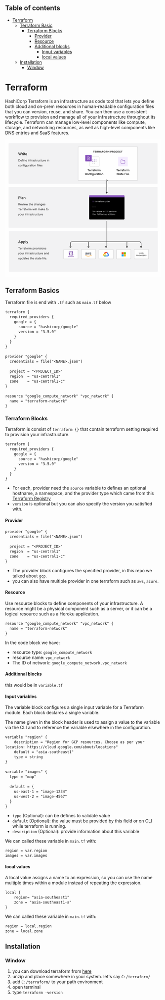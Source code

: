 ## Table of contents

- [Terraform](#terraform)
    - [Terraform Basic](#terraform-basics)
        - [Terraform Blocks](#terraform-blocks)
            - [Provider](#provider)
            - [Resource](#resource)
            - [Additional blocks](#additional-blocks)
                - [Input variables](#input-variables)
                - [local values](#local-values)
    - [Installation](#installation)
        - [Window](#window)

# Terraform

HashiCorp Terraform is an infrastructure as code tool that lets you define both cloud and on-prem resources in human-readable configuration files that you can version, reuse, and share. You can then use a consistent workflow to provision and manage all of your infrastructure throughout its lifecycle. Terraform can manage low-level components like compute, storage, and networking resources, as well as high-level components like DNS entries and SaaS features.

![terraform workflow](/terraform_assets/terraform_assets.png)

## Terraform Basics

Terraform file is end with `.tf` such as `main.tf` below

```
terraform {
  required_providers {
    google = {
      source = "hashicorp/google"
      version = "3.5.0"
    }
  }
}

provider "google" {
  credentials = file("<NAME>.json")

  project = "<PROJECT_ID>"
  region  = "us-central1"
  zone    = "us-central1-c"
}

resource "google_compute_network" "vpc_network" {
  name = "terraform-network"
}
```

### Terraform Blocks

Terraform is consist of `terraform {}` that contain terraform setting required to provision your infrastructure.

```
terraform {
  required_providers {
    google = {
      source = "hashicorp/google"
      version = "3.5.0"
    }
  }
}
```

- For each, provider need the `source` variable to defines an optional hostname, a namespace, and the provider type which came from this [Terraform Registry](https://registry.terraform.io/) 
- `version` is optional but you can also specify the version you satisfied with.

#### Provider

```
provider "google" {
  credentials = file("<NAME>.json")

  project = "<PROJECT_ID>"
  region  = "us-central1"
  zone    = "us-central1-c"
}
```

- The provider block configures the specified provider, in this repo we talked about `gcp`.
- you can also have multiple provider in one terraform such as `aws`, `azure`.

#### Resource

Use resource blocks to define components of your infrastructure. A resource might be a physical component such as a server, or it can be a logical resource such as a Heroku application.

```
resource "google_compute_network" "vpc_network" {
  name = "terraform-network"
}
```

In the code block we have:
- resource type: `google_compute_network`
- resource name: `vpc_network`
- The ID of network: `google_compute_network.vpc_network`

#### Additional blocks

this would be in `variable.tf`

#### Input variables

The variable block configures a single input variable for a Terraform module. Each block declares a single variable.

The name given in the block header is used to assign a value to the variable via the CLI and to reference the variable elsewhere in the configuration.

```
variable "region" {
    description = "Region for GCP resources. Choose as per your location: https://cloud.google.com/about/locations"
    default = "asia-southeast1"
    type = string
}

variable "images" {
  type = "map"

  default = {
    us-east-1 = "image-1234"
    us-west-2 = "image-4567"
  }
}
```
- `type` (Optional): can be defines to validate value
- `default` (Optional): the value must be provided by this field or on CLI while terraform is running.
- `description` (Optional): provide information about this variable

We can called these variable in `main.tf` with:

```
region = var.region
images = var.images
```


#### local values

A local value assigns a name to an expression, so you can use the name multiple times within a module instead of repeating the expression.

```
local {
    region= "asia-southeast1"
    zone = "asia-southeast1-a"
}
```
We can called these variable in `main.tf` with:

```
region = local.region
zone = local.zone
```

## Installation

### Window

1. you can download terraform from [here](https://www.terraform.io/downloads)
2. unzip and place somewhere in your system. let's say `C:/terraform/`
3. add `C:/terraform/` to your path environment
4. open terminal
5. type `terraform -version`